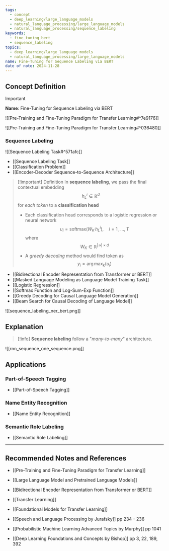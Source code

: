 ```yaml
---
tags:
  - concept
  - deep_learning/large_language_models
  - natural_language_processing/large_language_models
  - natural_language_processing/sequence_labeling
keywords:
  - fine_tuning_bert
  - sequence_labeling
topics:
  - deep_learning/large_language_models
  - natural_language_processing/large_language_models
name: Fine-Tuning for Sequence Labeling via BERT
date of note: 2024-11-28
---
```


## Concept Definition

>[!important]
>**Name**: Fine-Tuning for Sequence Labeling via BERT

![[Pre-Training and Fine-Tuning Paradigm for Transfer Learning#^7e9176]]

![[Pre-Training and Fine-Tuning Paradigm for Transfer Learning#^036480]]

### Sequence Labeling

![[Sequence Labeling Task#^571afc]]

- [[Sequence Labeling Task]]
- [[Classification Problem]]
- [[Encoder-Decoder Sequence-to-Sequence Architecture]]

>[!important] Definition
>In **sequence labeling**, we pass the final contextual embedding $$h_{L}^{i}\in \mathbb{R}^{d}$$ for *each token* to a **classification head**
>- Each classification head corresponds to a logistic regression or neural network $$u_{i} = \text{softmax}\left(W_{K}\,h_{L}^{i}\right), \quad i=1\,{,}\ldots{,}\,T$$ where $$W_{K}\in \mathbb{R}^{|\mathcal{Y}|\times d}$$
>- A *greedy decoding* method would find token as $$y_{i} = \arg\max_{k}(u_{i})$$

- [[Bidirectional Encoder Representation from Transformer or BERT]]
- [[Masked Language Modeling as Language Model Training Task]]
- [[Logistic Regression]]
- [[Softmax Function and Log-Sum-Exp Function]]
- [[Greedy Decoding for Causal Language Model Generation]]
- [[Beam Search for Causal Decoding of Language Model]]

![[sequence_labeling_ner_bert.png]]


## Explanation

>[!info]
>**Sequence labeling** follow a "*many-to-many*" architecture.
>


![[rnn_sequence_one_sequence.png]]





## Applications

### Part-of-Speech Tagging

- [[Part-of-Speech Tagging]]

### Name Entity Recognition

- [[Name Entity Recognition]]

### Semantic Role Labeling

- [[Semantic Role Labeling]]



-----------
##  Recommended Notes and References


- [[Pre-Training and Fine-Tuning Paradigm for Transfer Learning]]
- [[Large Language Model and Pretrained Language Models]]
- [[Bidirectional Encoder Representation from Transformer or BERT]]


- [[Transfer Learning]]
- [[Foundational Models for Transfer Learning]]




- [[Speech and Language Processing by Jurafsky]] pp 234 - 236
- [[Probabilistic Machine Learning Advanced Topics by Murphy]] pp 1041
- [[Deep Learning Foundations and Concepts by Bishop]] pp 3, 22, 189, 392
